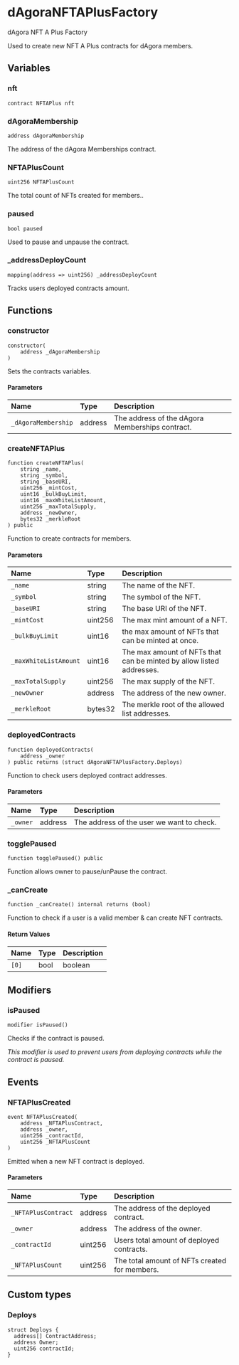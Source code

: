 # dAgoraNFTAPlusFactory

dAgora NFT A Plus Factory

Used to create new NFT A Plus contracts for dAgora members.

## Variables

### nft

```solidity
contract NFTAPlus nft
```

### dAgoraMembership

```solidity
address dAgoraMembership
```

The address of the dAgora Memberships contract.

### NFTAPlusCount

```solidity
uint256 NFTAPlusCount
```

The total count of NFTs created for members..

### paused

```solidity
bool paused
```

Used to pause and unpause the contract.

### _addressDeployCount

```solidity
mapping(address => uint256) _addressDeployCount
```

Tracks users deployed contracts amount.

## Functions

### constructor

```solidity
constructor(
    address _dAgoraMembership
) 
```

Sets the contracts variables.

#### Parameters

| Name | Type | Description |
| :--- | :--- | :---------- |
| `_dAgoraMembership` | address | The address of the dAgora Memberships contract. |

### createNFTAPlus

```solidity
function createNFTAPlus(
    string _name,
    string _symbol,
    string _baseURI,
    uint256 _mintCost,
    uint16 _bulkBuyLimit,
    uint16 _maxWhiteListAmount,
    uint256 _maxTotalSupply,
    address _newOwner,
    bytes32 _merkleRoot
) public
```

Function to create contracts for members.

#### Parameters

| Name | Type | Description |
| :--- | :--- | :---------- |
| `_name` | string | The name of the NFT. |
| `_symbol` | string | The symbol of the NFT. |
| `_baseURI` | string | The base URI of the NFT. |
| `_mintCost` | uint256 | The max mint amount of a NFT. |
| `_bulkBuyLimit` | uint16 | the max amount of NFTs that can be minted at once. |
| `_maxWhiteListAmount` | uint16 | The max amount of NFTs that can be minted by allow listed addresses. |
| `_maxTotalSupply` | uint256 | The max supply of the NFT. |
| `_newOwner` | address | The address of the new owner. |
| `_merkleRoot` | bytes32 | The merkle root of the allowed list addresses. |

### deployedContracts

```solidity
function deployedContracts(
    address _owner
) public returns (struct dAgoraNFTAPlusFactory.Deploys)
```

Function to check users deployed contract addresses.

#### Parameters

| Name | Type | Description |
| :--- | :--- | :---------- |
| `_owner` | address | The address of the user we want to check. |

### togglePaused

```solidity
function togglePaused() public
```

Function allows owner to pause/unPause the contract.

### _canCreate

```solidity
function _canCreate() internal returns (bool)
```

Function to check if a user is a valid member & can create NFT contracts.

#### Return Values

| Name | Type | Description |
| :--- | :--- | :---------- |
| `[0]` | bool | boolean |

## Modifiers

### isPaused

```solidity
modifier isPaused()
```

Checks if the contract is paused.

_This modifier is used to prevent users from deploying contracts while the contract is paused._

## Events

### NFTAPlusCreated

```solidity
event NFTAPlusCreated(
    address _NFTAPlusContract,
    address _owner,
    uint256 _contractId,
    uint256 _NFTAPlusCount
)
```

Emitted when a new NFT contract is deployed.

#### Parameters

| Name | Type | Description |
| :--- | :--- | :---------- |
| `_NFTAPlusContract` | address | The address of the deployed contract. |
| `_owner` | address | The address of the owner. |
| `_contractId` | uint256 | Users total amount of deployed contracts. |
| `_NFTAPlusCount` | uint256 | The total amount of NFTs created for members. |

## Custom types

### Deploys

```solidity
struct Deploys {
  address[] ContractAddress;
  address Owner;
  uint256 contractId;
}
```


